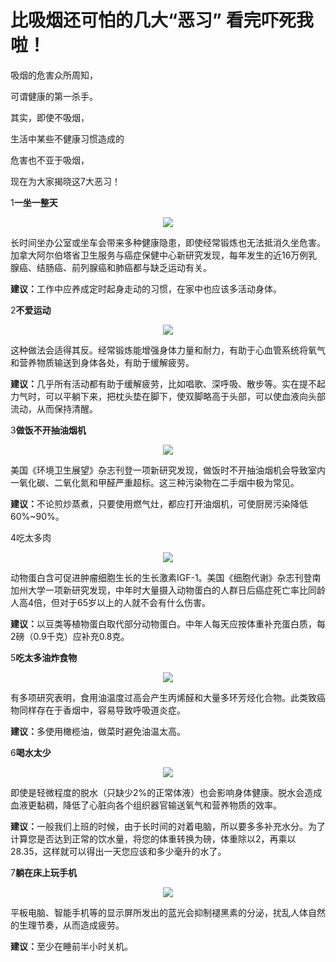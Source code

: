 <h1 itemprop="name">比吸烟还可怕的几大“恶习” 看完吓死我啦！</h1>
<div id="articletop"></div>
<article id="content"><p>吸烟的危害众所周知，</p><p>可谓健康的第一杀手。</p><div id="Pad_L1" class="adv_left ad300x250"></div><p>其实，即使不吸烟，</p><p>生活中某些不健康习惯造成的</p><p>危害也不亚于吸烟，</p><p>现在为大家揭晓这7大恶习！</p><p>1<strong>一坐一整天</strong></p><p style="text-align: center;"><img class="unveil" src="http://m1.aboluowang.com/uploadfile/2019/1107/20191107025518424.jpg" /></p><p>长时间坐办公室或坐车会带来多种健康隐患，即使经常锻炼也无法抵消久坐危害。加拿大阿尔伯塔省卫生服务与癌症保健中心新研究发现，每年发生的近16万例乳腺癌、结肠癌、前列腺癌和肺癌都与缺乏运动有关。</p><p><strong>建议：</strong>工作中应养成定时起身走动的习惯，在家中也应该多活动身体。</p><p>2<strong>不爱运动</strong></p><p style="text-align: center;"><img class="unveil" src="http://m1.aboluowang.com/uploadfile/2019/1107/20191107025519828.jpg" /></p><p>这种做法会适得其反。经常锻炼能增强身体力量和耐力，有助于心血管系统将氧气和营养物质输送到身体各处，有助于缓解疲劳。</p><p><strong>建议：</strong>几乎所有活动都有助于缓解疲劳，比如唱歌、深呼吸、散步等。实在提不起力气时，可以平躺下来，把枕头垫在脚下，使双脚略高于头部，可以使血液向头部流动，从而保持清醒。</p><p>3<strong>做饭不开抽油烟机</strong></p><p style="text-align: center;"><img class="unveil" src="http://m1.aboluowang.com/uploadfile/2019/1107/20191107025520154.jpg" /></p><p>美国《环境卫生展望》杂志刊登一项新研究发现，做饭时不开抽油烟机会导致室内一氧化碳、二氧化氮和甲醛严重超标。这三种污染物在二手烟中极为常见。</p><p><strong>建议：</strong>不论煎炒蒸煮，只要使用燃气灶，都应打开油烟机，可使厨房污染降低60%~90%。</p><p>4吃太多肉</p><p style="text-align: center;"><img class="unveil" src="http://m1.aboluowang.com/uploadfile/2019/1107/20191107025521245.jpg" /></p><p>动物蛋白含可促进肿瘤细胞生长的生长激素IGF-1。美国《细胞代谢》杂志刊登南加州大学一项新研究发现，中年时大量摄入动物蛋白的人群日后癌症死亡率比同龄人高4倍，但对于65岁以上的人就不会有什么伤害。</p><p><strong>建议：</strong>以豆类等植物蛋白取代部分动物蛋白。中年人每天应按体重补充蛋白质，每2磅（0.9千克）应补充0.8克。</p><p>5<strong>吃太多油炸食物</strong></p><p style="text-align: center;"><img class="unveil" src="http://m1.aboluowang.com/uploadfile/2019/1107/20191107025523397.jpg" /></p><p>有多项研究表明，食用油温度过高会产生丙烯醛和大量多环芳烃化合物。此类致癌物同样存在于香烟中，容易导致呼吸道炎症。</p><p><strong>建议：</strong>多使用橄榄油，做菜时避免油温太高。</p><p>6<strong>喝水太少</strong></p><p style="text-align: center;"><img class="unveil" src="http://m1.aboluowang.com/uploadfile/2019/1107/20191107025524100.jpg" /></p><p>即使是轻微程度的脱水（只缺少2%的正常体液）也会影响身体健康。脱水会造成血液更黏稠，降低了心脏向各个组织器官输送氧气和营养物质的效率。</p><p><strong>建议：</strong>一般我们上班的时候，由于长时间的对着电脑，所以要多多补充水分。为了计算您是否达到正常的饮水量，将您的体重转换为磅，体重除以2，再乘以28.35，这样就可以得出一天您应该和多少毫升的水了。</p><p>7<strong>躺在床上玩手机</strong></p><p style="text-align: center;"><img class="unveil" src="http://m1.aboluowang.com/uploadfile/2019/1107/20191107025525922.jpg" /></p><p>平板电脑、智能手机等的显示屏所发出的蓝光会抑制褪黑素的分泌，扰乱人体自然的生理节奏，从而造成疲劳。</p><p><strong>建议：</strong>至少在睡前半小时关机。</p></article>